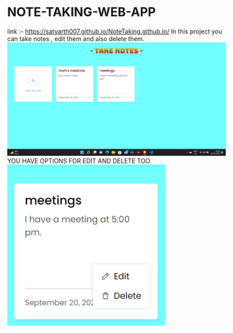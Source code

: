 # NOTE-TAKING-WEB-APP
link :- https://satyarth007.github.io/NoteTaking.github.io/
In this project you can take notes , edit them and also delete them.
![picture](https://raw.githubusercontent.com/Satyarth007/NOTE-TAKING-WEB-APP/main/Screenshot%20(137).png)
YOU HAVE OPTIONS FOR EDIT AND DELETE TOO.
![picture](https://raw.githubusercontent.com/Satyarth007/NOTE-TAKING-WEB-APP/main/Screenshot%20(138).png)
